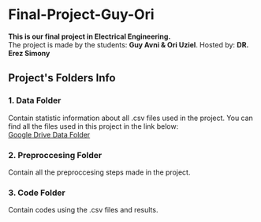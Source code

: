 # **Final-Project-Guy-Ori**
**This is our final project in Electrical Engineering.<br>**
The project is made by the students: **Guy Avni & Ori Uziel**. Hosted by: **DR. Erez Simony**

## Project's Folders Info
### 1. Data Folder
Contain statistic information about all .csv files used in the project.
You can find all the files used in this project in the link below: <br>
[Google Drive Data Folder](https://drive.google.com/drive/folders/1_WELf5fco1d2vubjrqySSxGhQnDRnOIl?usp=sharing)
### 2. Preproccesing Folder
Contain all the preproccesing steps made in the project.
### 3. Code Folder
Contain codes using the .csv files and results.
